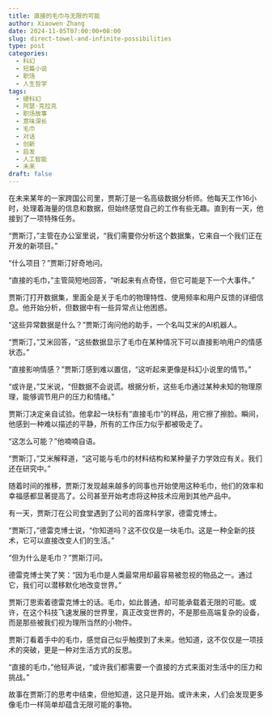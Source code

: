 ```yaml
---
title: 直接的毛巾与无限的可能
author: Xiaowen Zhang
date: 2024-11-05T07:00:00+08:00
slug: direct-towel-and-infinite-possibilities
type: post
categories:
  - 科幻
  - 短篇小说
  - 职场
  - 人生哲学
tags:
  - 硬科幻
  - 阿瑟·克拉克
  - 职场故事
  - 意味深长
  - 毛巾
  - 对话
  - 创新
  - 启发
  - 人工智能
  - 未来
draft: false
---
```


在未来某年的一家跨国公司里，贾斯汀是一名高级数据分析师。他每天工作16小时，处理着海量的信息和数据，但始终感觉自己的工作有些无趣。直到有一天，他接到了一项特殊任务。

“贾斯汀，”主管在办公室里说，“我们需要你分析这个数据集，它来自一个我们正在开发的新项目。”

“什么项目？”贾斯汀好奇地问。

“直接的毛巾，”主管简短地回答，“听起来有点奇怪，但它可能是下一个大事件。”

贾斯汀打开数据集，里面全是关于毛巾的物理特性、使用频率和用户反馈的详细信息。他开始分析，但数据中有一些异常点让他困惑。

“这些异常数据是什么？”贾斯汀询问他的助手，一个名叫艾米的AI机器人。

“贾斯汀，”艾米回答，“这些数据显示了毛巾在某种情况下可以直接影响用户的情感状态。”

“直接影响情感？”贾斯汀感到难以置信，“这听起来更像是科幻小说里的情节。”

“或许是，”艾米说，“但数据不会说谎。根据分析，这些毛巾通过某种未知的物理原理，能够调节用户的压力和情绪。”

贾斯汀决定亲自试验。他拿起一块标有“直接毛巾”的样品，用它擦了擦脸。瞬间，他感到一种难以描述的平静，所有的工作压力似乎都被吸走了。

“这怎么可能？”他喃喃自语。

“贾斯汀，”艾米解释道，“这可能与毛巾的材料结构和某种量子力学效应有关。我们还在研究中。”

随着时间的推移，贾斯汀发现越来越多的同事也开始使用这种毛巾，他们的效率和幸福感都显著提高了。公司甚至开始考虑将这种技术应用到其他产品中。

有一天，贾斯汀在公司食堂遇到了公司的首席科学家，德雷克博士。

“贾斯汀，”德雷克博士说，“你知道吗？这不仅仅是一块毛巾。这是一种全新的技术，它可以直接改变人们的生活。”

“但为什么是毛巾？”贾斯汀问。

德雷克博士笑了笑：“因为毛巾是人类最常用却最容易被忽视的物品之一。通过它，我们可以潜移默化地改变世界。”

贾斯汀思索着德雷克博士的话。毛巾，如此普通，却可能承载着无限的可能。或许，在这个科技飞速发展的世界里，真正改变世界的，不是那些高端复杂的设备，而是那些被我们视为理所当然的小物件。

贾斯汀看着手中的毛巾，感觉自己似乎触摸到了未来。他知道，这不仅仅是一项技术的突破，更是一种对生活方式的反思。

“直接的毛巾，”他轻声说，“或许我们都需要一个直接的方式来面对生活中的压力和挑战。”

故事在贾斯汀的思考中结束，但他知道，这只是开始。或许未来，人们会发现更多像毛巾一样简单却蕴含无限可能的事物。